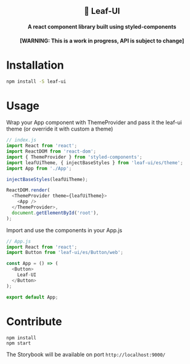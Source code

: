 <div align="center">

## 🍃 Leaf-UI
#### A react component library built using styled-components
#### [WARNING: This is a work in progress, API is subject to change]

</div>

# Installation

``` bash
npm install -S leaf-ui
```

# Usage

Wrap your App component with ThemeProvider and pass it the leaf-ui theme (or override it with custom a theme)
```js
// index.js
import React from 'react';
import ReactDOM from 'react-dom';
import { ThemeProvider } from 'styled-components';
import leafUiTheme, { injectBaseStyles } from 'leaf-ui/es/theme';
import App from './App';

injectBaseStyles(leafUiTheme);

ReactDOM.render(
  <ThemeProvider theme={leafUiTheme}>
    <App />
  </ThemeProvider>,
  document.getElementById('root'),
);
```

Import and use the components in your App.js
```js
// App.js
import React from 'react';
import Button from 'leaf-ui/es/Button/web';

const App = () => (
  <Button>
    Leaf-UI
  </Button>
);

export default App;
```

# Contribute

```
npm install
npm start
```

The Storybook will be available on port `http://localhost:9000/`
